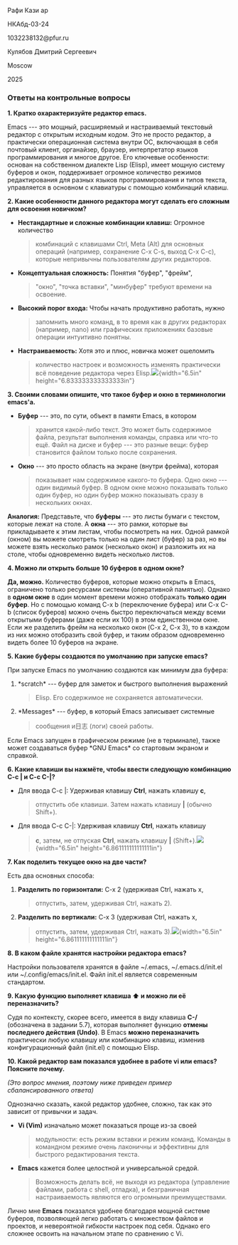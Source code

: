 Рафи Кази ар

НКАбд-03-24

1032238132\@pfur.ru

Кулябов Дмитрий Сергеевич

Moscow

2025

### Ответы на контрольные вопросы

**1. Кратко охарактеризуйте редактор emacs.**

Emacs --- это мощный, расширяемый и настраиваемый текстовый редактор с
открытым исходным кодом. Это не просто редактор, а практически
операционная система внутри ОС, включающая в себя почтовый клиент,
органайзер, браузер, интерпретатор языков программирования и многое
другое. Его ключевые особенности: основан на собственном диалекте Lisp
(Elisp), имеет мощную систему буферов и окон, поддерживает огромное
количество режимов редактирования для разных языков программирования и
типов текста, управляется в основном с клавиатуры с помощью комбинаций
клавиш.

**2. Какие особенности данного редактора могут сделать его сложным для
освоения новичком?**

-   **Нестандартные и сложные комбинации клавиш:** Огромное количество
    > комбинаций с клавишами Ctrl, Meta (Alt) для основных операций
    > (например, сохранение C-x C-s, выход C-x C-c), которые непривычны
    > пользователям других редакторов.

-   **Концептуальная сложность:** Понятия \"буфер\", \"фрейм\",
    > \"окно\", \"точка вставки\", \"минбуфер\" требуют времени на
    > освоение.

-   **Высокий порог входа:** Чтобы начать продуктивно работать, нужно
    > запомнить много команд, в то время как в других редакторах
    > (например, nano) или графических приложениях базовые операции
    > интуитивно понятны.

-   **Настраиваемость:** Хотя это и плюс, новичка может ошеломить
    > количество настроек и возможность изменять практически всё
    > поведение редактора через
    > Elisp.![](/home/krafi/Documents/study_2024-2025_os-intro-master/course-directory-student-template/course-directory-student-template/labs/lab11/report/11_media/media/image1.png){width="6.5in"
    > height="6.833333333333333in"}

**3. Своими словами опишите, что такое буфер и окно в терминологии
emacs'a.**

-   **Буфер** --- это, по сути, объект в памяти Emacs, в котором
    > хранится какой-либо текст. Это может быть содержимое файла,
    > результат выполнения команды, справка или что-то ещё. Файл на
    > диске и буфер --- это разные вещи: буфер становится файлом только
    > после сохранения.

-   **Окно** --- это просто область на экране (внутри фрейма), которая
    > показывает нам содержимое какого-то буфера. Одно окно --- один
    > видимый буфер. В одном окне можно показывать только один буфер, но
    > один буфер можно показывать сразу в нескольких окнах.

**Аналогия:** Представьте, что **буферы** --- это листы бумаги с
текстом, которые лежат на столе. А **окна** --- это рамки, которые вы
прикладываете к этим листам, чтобы посмотреть на них. Одной рамкой
(окном) вы можете смотреть только на один лист (буфер) за раз, но вы
можете взять несколько рамок (несколько окон) и разложить их на столе,
чтобы одновременно видеть несколько листов.

**4. Можно ли открыть больше 10 буферов в одном окне?**

**Да, можно.** Количество буферов, которые можно открыть в Emacs,
ограничено только ресурсами системы (оперативной памятью). Однако в
**одном окне** в один момент времени можно отображать **только один
буфер**. Но с помощью команд C-x b (переключение буфера) или C-x C-b
(список буферов) можно очень быстро переключаться между всеми открытыми
буферами (даже если их 100) в этом единственном окне. Если же разделить
фрейм на несколько окон (C-x 2, C-x 3), то в каждом из них можно
отобразить свой буфер, и таким образом одновременно видеть более 10
буферов на экране.

**5. Какие буферы создаются по умолчанию при запуске emacs?**

При запуске Emacs по умолчанию создаются как минимум два буфера:

1.  \*scratch\* --- буфер для заметок и быстрого выполнения выражений
    > Elisp. Его содержимое не сохраняется автоматически.

2.  \*Messages\* --- буфер, в который Emacs записывает системные
    > сообщения и日志 (логи) своей работы.

Если Emacs запущен в графическом режиме (не в терминале), также может
создаваться буфер \*GNU Emacs\* со стартовым экраном и справкой.

**6. Какие клавиши вы нажмёте, чтобы ввести следующую комбинацию С-с \|
и С-с С-\|?**

-   Для ввода C-c \|: Удерживая клавишу **Ctrl**, нажать клавишу **c**,
    > отпустить обе клавиши. Затем нажать клавишу **\|** (обычно
    > Shift+).

-   Для ввода C-c C-\|: Удерживая клавишу **Ctrl**, нажать клавишу
    > **c**, затем, не отпуская **Ctrl**, нажать клавишу **\|**
    > (Shift+).![](/home/krafi/Documents/study_2024-2025_os-intro-master/course-directory-student-template/course-directory-student-template/labs/lab11/report/11_media/media/image2.png){width="6.5in"
    > height="6.861111111111111in"}

**7. Как поделить текущее окно на две части?**

Есть два основных способа:

1.  **Разделить по горизонтали:** C-x 2 (удерживая Ctrl, нажать x,
    > отпустить, затем, удерживая Ctrl, нажать 2).

2.  **Разделить по вертикали:** C-x 3 (удерживая Ctrl, нажать x,
    > отпустить, затем, удерживая Ctrl, нажать
    > 3).![](/home/krafi/Documents/study_2024-2025_os-intro-master/course-directory-student-template/course-directory-student-template/labs/lab11/report/11_media/media/image2.png){width="6.5in"
    > height="6.861111111111111in"}

**8. В каком файле хранятся настройки редактора emacs?**

Настройки пользователя хранятся в файле \~/.emacs, \~/.emacs.d/init.el
или \~/.config/emacs/init.el. Файл init.el является современным
стандартом.

**9. Какую функцию выполняет клавиша ⬆ и можно ли её переназначить?**

Судя по контексту, скорее всего, имеется в виду клавиша **C-/**
(обозначена в задании 5.7), которая выполняет функцию **отмены
последнего действия (Undo)**. В Emacs **можно переназначить**
практически любую клавишу или комбинацию клавиш, изменив
конфигурационный файл (init.el) с помощью Elisp.

**10. Какой редактор вам показался удобнее в работе vi или emacs?
Поясните почему.**

*(Это вопрос мнения, поэтому ниже приведен пример сбалансированного
ответа)*

Однозначно сказать, какой редактор удобнее, сложно, так как это зависит
от привычки и задач.

-   **Vi (Vim)** изначально может показаться проще из-за своей
    > модульности: есть режим вставки и режим команд. Команды в
    > командном режиме очень лаконичны и эффективны для быстрого
    > редактирования текста.

-   **Emacs** кажется более целостной и универсальной средой.
    > Возможность делать всё, не выходя из редактора (управление
    > файлами, работа с shell, отладка), и безграничная настраиваемость
    > являются его огромными преимуществами.

Лично мне **Emacs** показался удобнее благодаря мощной системе буферов,
позволяющей легко работать с множеством файлов и проектов, и невероятной
гибкости настроек под себя. Однако его сложнее освоить на начальном
этапе по сравнению с Vi.
